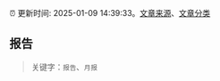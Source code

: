 :alarm_clock: 更新时间: 2025-01-09 14:39:33。[文章来源](/README.md)、[文章分类](/TAGS.md)

## 报告


> 关键字：`报告`、`月报`




